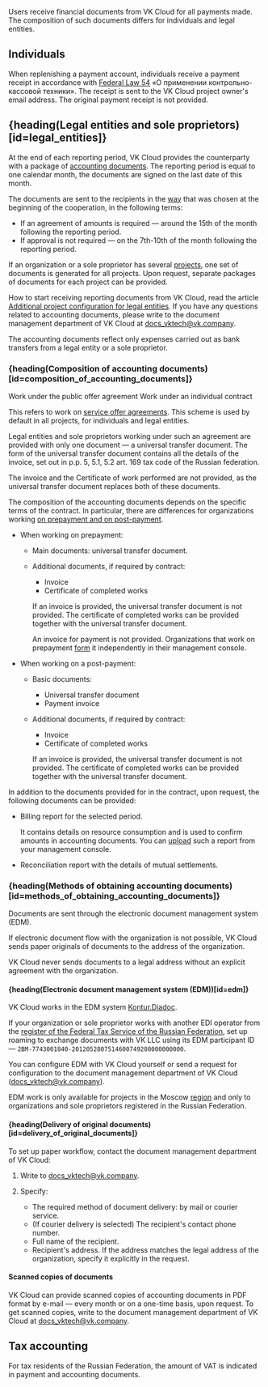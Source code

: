 Users receive financial documents from VK Cloud for all payments made. The composition of such documents differs for individuals and legal entities.

## Individuals

When replenishing a payment account, individuals receive a payment receipt in accordance with [Federal Law 54](https://base.garant.ru/12130951/) «О применении контрольно-кассовой техники». The receipt is sent to the VK Cloud project owner's email address. The original payment receipt is not provided.

## {heading(Legal entities and sole proprietors)[id=legal_entities]}

At the end of each reporting period, VK Cloud provides the counterparty with a package of [accounting documents](#composition_of_accounting_documents). The reporting period is equal to one calendar month, the documents are signed on the last date of this month.

The documents are sent to the recipients in the [way](#methods_of_obtaining_accounting_documents) that was chosen at the beginning of the cooperation, in the following terms:

- If an agreement of amounts is required — around the 15th of the month following the reporting period.
- If approval is not required — on the 7th-10th of the month following the reporting period.

<info>

If an organization or a sole proprietor has several [projects](/en/tools-for-using-services/account/concepts/projects), one set of documents is generated for all projects. Upon request, separate packages of documents for each project can be provided.

</info>

How to start receiving reporting documents from VK Cloud, read the article [Additional project configuration for legal entities](../../service-management/corporate). If you have any questions related to accounting documents, please write to the document management department of VK Cloud at [docs_vktech@vk.company](mailto:docs_vktech@vk.company).

<warn>

The accounting documents reflect only expenses carried out as bank transfers from a legal entity or a sole proprietor.

</warn>

### {heading(Composition of accounting documents)[id=composition_of_accounting_documents]}

<tabs>
<tablist>
<tab>Work under the public offer agreement</tab>
<tab>Work under an individual contract</tab>
</tablist>
<tabpanel>

This refers to work on [service offer agreements](/en/intro/start/legal). This scheme is used by default in all projects, for individuals and legal entities.

Legal entities and sole proprietors working under such an agreement are provided with only one document — a universal transfer document. The form of the universal transfer document contains all the details of the invoice, set out in p.p. 5, 5.1, 5.2 art. 169 tax code of the Russian federation.

The invoice and the Certificate of work performed are not provided, as the universal transfer document replaces both of these documents.

</tabpanel>
<tabpanel>

The composition of the accounting documents depends on the specific terms of the contract. In particular, there are differences for organizations working [on prepayment and on post-payment](../physical-corporate#payment_scheme).

- When working on prepayment:

  - Main documents: universal transfer document.

  - Additional documents, if required by contract:

    - Invoice
    - Certificate of completed works

    <info>

    If an invoice is provided, the universal transfer document is not provided. The certificate of completed works can be provided together with the universal transfer document.

    </info>

    An invoice for payment is not provided. Organizations that work on prepayment [form](../../service-management/bill-generation) it independently in their management console.

- When working on a post-payment:

  - Basic documents:

    - Universal transfer document
    - Payment invoice

  - Additional documents, if required by contract:

    - Invoice
    - Certificate of completed works

    <info>

    If an invoice is provided, the universal transfer document is not provided. The certificate of completed works can be provided together with the universal transfer document.

    </info>

</tabpanel>
</tabs>

In addition to the documents provided for in the contract, upon request, the following documents can be provided:

- Billing report for the selected period.

    It contains details on resource consumption and is used to confirm amounts in accounting documents. You can [upload](../../service-management/detail#downloading_the_report) such a report from your management console.

- Reconciliation report with the details of mutual settlements.

### {heading(Methods of obtaining accounting documents)[id=methods_of_obtaining_accounting_documents]}

Documents are sent through the electronic document management system (EDM).

If electronic document flow with the organization is not possible, VK Cloud sends paper originals of documents to the address of the organization.

<info>

VK Cloud never sends documents to a legal address without an explicit agreement with the organization.

</info>

#### {heading(Electronic document management system (EDM))[id=edm]}

VK Cloud works in the EDM system [Kontur.Diadoc](https://www.diadoc.ru/).

If your organization or sole proprietor works with another EDI operator from the [register of the Federal Tax Service of the Russian Federation](https://www.nalog.gov.ru/rn77/oedo/search_edo/), set up roaming to exchange documents with VK LLC using its EDM participant ID — `2BM-7743001840-2012052807514600749280000000000`.

You can configure EDM with VK Cloud yourself or send a request for configuration to the document management department of VK Cloud ([docs_vktech@vk.company](mailto:docs_vktech@vk.company)).

<info>

EDM work is only available for projects in the Moscow [region](/en/tools-for-using-services/account/concepts/regions) and only to organizations and sole proprietors registered in the Russian Federation.

</info>

#### {heading(Delivery of original documents)[id=delivery_of_original_documents]}

To set up paper workflow, contact the document management department of VK Cloud:

1. Write to [docs_vktech@vk.company](mailto:docs_vktech@vk.company).
1. Specify:

   - The required method of document delivery: by mail or courier service.
   - (If courier delivery is selected) The recipient's contact phone number.
   - Full name of the recipient.
   - Recipient's address. If the address matches the legal address of the organization, specify it explicitly in the request.

#### Scanned copies of documents

VK Cloud can provide scanned copies of accounting documents in PDF format by e-mail — every month or on a one-time basis, upon request. To get scanned copies, write to the document management department of VK Cloud at [docs_vktech@vk.company](mailto:docs_vktech@vk.company).

## Tax accounting

For tax residents of the Russian Federation, the amount of VAT is indicated in payment and accounting documents.
